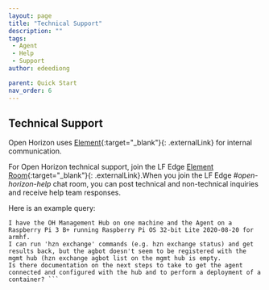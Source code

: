 ```yaml
---
layout: page
title: "Technical Support"
description: ""
tags:
 - Agent
 - Help
 - Support
author: edeediong

parent: Quick Start
nav_order: 6
---
```


## Technical Support

Open Horizon uses [Element](https://element.io/about){:target="_blank"}{: .externalLink} for internal communication.

For Open Horizon technical support, join the LF Edge [Element Room](https://chat.lfx.linuxfoundation.org/){:target="_blank"}{: .externalLink}.When you join the LF Edge *#open-horizon-help* chat room, you can post technical and non-technical inquiries and receive help team responses.

Here is an example query:

```Text
I have the OH Management Hub on one machine and the Agent on a Raspberry Pi 3 B+ running Raspberry Pi OS 32-bit Lite 2020-08-20 for armhf.
I can run 'hzn exchange' commands (e.g. hzn exchange status) and get results back, but the agbot doesn't seem to be registered with the mgmt hub (hzn exchange agbot list on the mgmt hub is empty.
Is there documentation on the next steps to take to get the agent connected and configured with the hub and to perform a deployment of a container? ```
